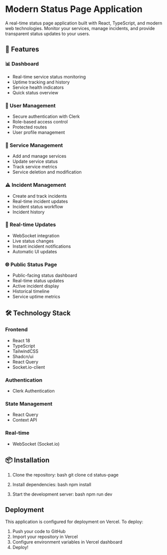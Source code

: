 # Modern Status Page Application

A real-time status page application built with React, TypeScript, and modern web technologies. Monitor your services, manage incidents, and provide transparent status updates to your users.

## 🌟 Features

### 📊 Dashboard
- Real-time service status monitoring
- Uptime tracking and history
- Service health indicators
- Quick status overview

### 👤 User Management
- Secure authentication with Clerk
- Role-based access control
- Protected routes
- User profile management

### 🔧 Service Management
- Add and manage services
- Update service status
- Track service metrics
- Service deletion and modification

### ⚠️ Incident Management
- Create and track incidents
- Real-time incident updates
- Incident status workflow
- Incident history

 ### 🔄 Real-time Updates
- WebSocket integration
- Live status changes
- Instant incident notifications
- Automatic UI updates

### 🌐 Public Status Page
- Public-facing status dashboard
- Real-time status updates
- Active incident display
- Historical timeline
- Service uptime metrics


## 🛠️ Technology Stack

### Frontend
- React 18
- TypeScript
- TailwindCSS
- Shadcn/ui
- React Query
- Socket.io-client

### Authentication
- Clerk Authentication

### State Management
- React Query
- Context API

### Real-time
- WebSocket (Socket.io)

## 📦 Installation

1. Clone the repository:
bash
git clone <repository-url>
cd status-page

2. Install dependencies:
bash
npm install

3. Start the development server:
bash
npm run dev

## Deployment

This application is configured for deployment on Vercel. To deploy:

1. Push your code to GitHub
2. Import your repository in Vercel
3. Configure environment variables in Vercel dashboard
4. Deploy!
